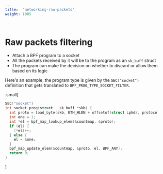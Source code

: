 ```yaml
---
title:  "networking-raw-packets"
weight: 1005

---
```


# Raw packets filtering

- Attach a BPF program to a socket
- All the packets received by it will be to the program as an `sk_buff` struct
- The program can make the decision on whether to discard or allow them based on its logic


Here's an example, the program type is given by the `SEC("socket")` definition that gets translated to `BPF_PROG_TYPE_SOCKET_FILTER`.

.small[
```c
SEC("socket")
int socket_prog(struct __sk_buff *skb) {
  int proto = load_byte(skb, ETH_HLEN + offsetof(struct iphdr, protocol));
  int one = 1;
  int *el = bpf_map_lookup_elem(&countmap, &proto);
  if (el) {
    (*el)++;
  } else {
    el = &one;
  }
  bpf_map_update_elem(&countmap, &proto, el, BPF_ANY);
  return 0;
}
```
]

